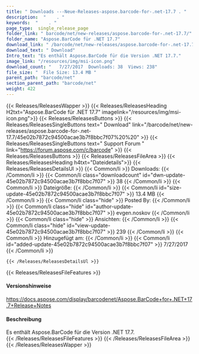 ```yaml
---
title: " Downloads ---Neue-Releases-aspose.barcode-for-.net-17.7 . "
description:  "    . " 
keywords:  "    . " 
page_type:  single_release_page
folder_link: " barcode/net/new-releases/aspose.barcode-for-.net-17.7/"
folder_name: "Aspose.BarCode für .NET 17.7"
download_link: " /barcode/net/new-releases/aspose.barcode-for-.net-17.7/45e02b7872c94500acae3b7f8bbc7f07"
download_text: " Download"
Intro_text: "Es enthält Aspose.BarCode für die Version .NET 17.7."
image_link: "/resources/img/msi-icon.png"
download_count: "   7/27/2017  Downloads: 38  Views: 238"
file_size: "  File Size: 13.4 MB "
parent_path: "barcode/net"
section_parent_path: "barcode/net"
weight: 422
---
```


{{< Releases/ReleasesWapper >}}
  {{< Releases/ReleasesHeading H2txt="Aspose.BarCode für .NET 17.7" imagelink="/resources/img/msi-icon.png">}}
  {{< Releases/ReleasesButtons >}}
    {{< Releases/ReleasesSingleButtons text=" Download" link="/barcode/net/new-releases/aspose.barcode-for-.net-17.7/45e02b7872c94500acae3b7f8bbc7f07%20%20" >}}
    {{< Releases/ReleasesSingleButtons text=" Support Forum " link="https://forum.aspose.com/c/barcode" >}}
  {{< Releases/ReleasesButtons >}}
  {{< Releases/ReleasesFileArea >}}
    {{< Releases/ReleasesHeading h4txt="Dateidetails">}}
    {{< Releases/ReleasesDetailsUl >}}
            {{< Common/li >}} Downloads: {{< /Common/li >}}
      {{< Common/li class="downloadcount" id="dwn-update-45e02b7872c94500acae3b7f8bbc7f07" >}} 38 {{< /Common/li >}}
      {{< Common/li >}} Dateigröße: {{< /Common/li >}}
      {{< Common/li id="size-update-45e02b7872c94500acae3b7f8bbc7f07" >}} 13.4 MB {{< /Common/li >}} 
      {{< Common/li  class="hide" >}} Posted By: {{< /Common/li >}} 
      {{< Common/li class="hide" id="author-update-45e02b7872c94500acae3b7f8bbc7f07" >}} evgen.noskov {{< /Common/li >}}
      {{< Common/li class="hide" >}} Ansichten: {{< /Common/li >}}
      {{< Common/li class="hide" id="view-update-45e02b7872c94500acae3b7f8bbc7f07" >}} 239 {{< /Common/li >}}
      {{< Common/li >}} Hinzugefügt am: {{< /Common/li >}}
      {{< Common/li id="added-update-45e02b7872c94500acae3b7f8bbc7f07" >}} 7/27/2017 {{< /Common/li >}} 

    {{< /Releases/ReleasesDetailsUl >}}

  {{< Releases/ReleasesFileFeatures >}}
      <h4>Versionshinweise</h4><div> <a href="https://docs.aspose.com/display/barcodenet/Aspose.BarCode+for+.NET+17.7+Release+Notes">https://docs.aspose.com/display/barcodenet/Aspose.BarCode+for+.NET+17.7+Release+Notes</a></div><h4> Beschreibung</h4><div class="HTMLDescription"> Es enthält Aspose.BarCode für die Version .NET 17.7.</div>
  {{< /Releases/ReleasesFileFeatures >}}
 {{< /Releases/ReleasesFileArea >}}
{{< /Releases/ReleasesWapper >}}



